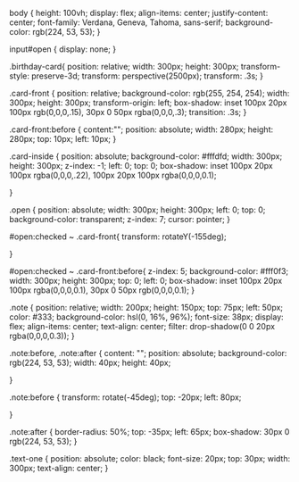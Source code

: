body {
    height: 100vh;
    display: flex;
    align-items: center;
    justify-content: center;
    font-family: Verdana, Geneva, Tahoma, sans-serif;
    background-color: rgb(224, 53, 53);
}

input#open {
    display: none;
}

.birthday-card{
    position: relative;
    width: 300px;
    height: 300px;
    transform-style: preserve-3d;
    transform: perspective(2500px);
    transform: .3s;
}

.card-front {
    position: relative;
    background-color: rgb(255, 254, 254);
    width: 300px;
    height: 300px;
    transform-origin: left;
    box-shadow: inset 100px 20px 100px rgb(0,0,0,.15), 30px 0 50px rgba(0,0,0,.3);
    transition: .3s;
}

.card-front:before {
    content:"";
    position: absolute;
    width: 280px;
    height: 280px;
    top: 10px;
    left: 10px;
}

.card-inside {
    position: absolute;
    background-color:  #fffdfd;
    width: 300px;
    height: 300px;
    z-index: -1;
    left: 0;
    top: 0;
    box-shadow: inset 100px 20px 100px rgba(0,0,0,.22), 100px 20px 100px rgba(0,0,0,0.1);

}

.open {
    position: absolute;
    width: 300px;
    height: 300px;
    left: 0;
    top: 0;
    background-color: transparent;
    z-index: 7;
    cursor: pointer;
}

#open:checked ~ .card-front{
    transform: rotateY(-155deg);

}

#open:checked ~ .card-front:before{
    z-index: 5;
    background-color: #fff0f3;
    width: 300px;
    height: 300px;
    top: 0;
    left: 0;
    box-shadow: inset 100px 20px 100px rgba(0,0,0,0.1), 30px 0 50px rgb(0,0,0,0.1);
}

.note {
    position: relative;
    width: 200px;
    height: 150px;
    top: 75px;
    left: 50px;
    color: #333;
    background-color: hsl(0, 16%, 96%);
    font-size: 38px;
    display: flex;
    align-items: center;
    text-align: center;
    filter: drop-shadow(0 0 20px rgba(0,0,0,0.3));
}

.note:before, .note:after {
    content: "";
    position: absolute;
    background-color: rgb(224, 53, 53);
    width: 40px;
    height: 40px;

}

.note:before {
    transform: rotate(-45deg);
    top: -20px;
    left: 80px;

}

.note:after {
    border-radius: 50%;
    top: -35px;
    left: 65px;
    box-shadow: 30px 0 rgb(224, 53, 53);
}

.text-one {
    position: absolute;
    color: black;
    font-size: 20px;
    top: 30px;
    width: 300px;
    text-align: center;
}
